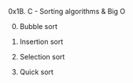 0x1B. C - Sorting algorithms & Big O

0. Bubble sort

1. Insertion sort

2. Selection sort

3. Quick sort



